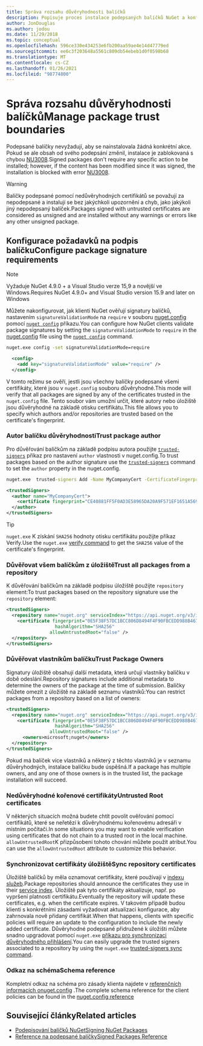 ```yaml
---
title: Správa rozsahu důvěryhodnosti balíčků
description: Popisuje proces instalace podepsaných balíčků NuGet a konfigurace nastavení důvěryhodnosti podpisu balíčku.
author: JonDouglas
ms.author: jodou
ms.date: 11/29/2018
ms.topic: conceptual
ms.openlocfilehash: 596ce330e434253e6fb200aa59ae4e14d47779ed
ms.sourcegitcommit: ee6c3f203648a5561c809db54ebeb1d0f0598b68
ms.translationtype: MT
ms.contentlocale: cs-CZ
ms.lasthandoff: 01/26/2021
ms.locfileid: "98774800"
---
```

# <a name="manage-package-trust-boundaries"></a><span data-ttu-id="56737-103">Správa rozsahu důvěryhodnosti balíčků</span><span class="sxs-lookup"><span data-stu-id="56737-103">Manage package trust boundaries</span></span>

<span data-ttu-id="56737-104">Podepsané balíčky nevyžadují, aby se nainstalovala žádná konkrétní akce. Pokud se ale obsah od svého podepsání změnil, instalace je zablokovaná s chybou [NU3008](../reference/errors-and-warnings/NU3008.md).</span><span class="sxs-lookup"><span data-stu-id="56737-104">Signed packages don't require any specific action to be installed; however, if the content has been modified since it was signed, the installation is blocked with error [NU3008](../reference/errors-and-warnings/NU3008.md).</span></span>

> [!Warning]
> <span data-ttu-id="56737-105">Balíčky podepsané pomocí nedůvěryhodných certifikátů se považují za nepodepsané a instalují se bez jakýchkoli upozornění a chyb, jako jakýkoli jiný nepodepsaný balíček.</span><span class="sxs-lookup"><span data-stu-id="56737-105">Packages signed with untrusted certificates are considered as unsigned and are installed without any warnings or errors like any other unsigned package.</span></span>

## <a name="configure-package-signature-requirements"></a><span data-ttu-id="56737-106">Konfigurace požadavků na podpis balíčku</span><span class="sxs-lookup"><span data-stu-id="56737-106">Configure package signature requirements</span></span>

> [!Note]
> <span data-ttu-id="56737-107">Vyžaduje NuGet 4.9.0 + a Visual Studio verze 15,9 a novější ve Windows.</span><span class="sxs-lookup"><span data-stu-id="56737-107">Requires NuGet 4.9.0+ and Visual Studio version 15.9 and later on Windows</span></span>

<span data-ttu-id="56737-108">Můžete nakonfigurovat, jak klienti NuGet ověřují signatury balíčků, nastavením `signatureValidationMode` na `require` v souboru [nuget.config](../reference/nuget-config-file.md) pomocí [`nuget config`](../reference/cli-reference/cli-ref-config.md) příkazu.</span><span class="sxs-lookup"><span data-stu-id="56737-108">You can configure how NuGet clients validate package signatures by setting the `signatureValidationMode` to `require` in the [nuget.config](../reference/nuget-config-file.md) file using the [`nuget config`](../reference/cli-reference/cli-ref-config.md) command.</span></span>

```cmd
nuget.exe config -set signatureValidationMode=require
```

```xml
  <config>
    <add key="signatureValidationMode" value="require" />
  </config>
```

<span data-ttu-id="56737-109">V tomto režimu se ověří, jestli jsou všechny balíčky podepsané všemi certifikáty, které jsou v `nuget.config` souboru důvěryhodné.</span><span class="sxs-lookup"><span data-stu-id="56737-109">This mode will verify that all packages are signed by any of the certificates trusted in the `nuget.config` file.</span></span> <span data-ttu-id="56737-110">Tento soubor vám umožní určit, které autory nebo úložiště jsou důvěryhodné na základě otisku certifikátu.</span><span class="sxs-lookup"><span data-stu-id="56737-110">This file allows you to specify which authors and/or repositories are trusted based on the certificate's fingerprint.</span></span>

### <a name="trust-package-author"></a><span data-ttu-id="56737-111">Autor balíčku důvěryhodnosti</span><span class="sxs-lookup"><span data-stu-id="56737-111">Trust package author</span></span>

<span data-ttu-id="56737-112">Pro důvěřování balíčkům na základě podpisu autora použijte [`trusted-signers`](../reference/cli-reference/cli-ref-trusted-signers.md) příkaz pro nastavení `author` vlastnosti v nuget.config.</span><span class="sxs-lookup"><span data-stu-id="56737-112">To trust packages based on the author signature use the [`trusted-signers`](../reference/cli-reference/cli-ref-trusted-signers.md) command to set the `author` property in the nuget.config.</span></span>

```cmd
nuget.exe  trusted-signers Add -Name MyCompanyCert -CertificateFingerprint CE40881FF5F0AD3E58965DA20A9F571EF1651A56933748E1BF1C99E537C4E039 -FingerprintAlgorithm SHA256
```

```xml
<trustedSigners>
  <author name="MyCompanyCert">
    <certificate fingerprint="CE40881FF5F0AD3E58965DA20A9F571EF1651A56933748E1BF1C99E537C4E039" hashAlgorithm="SHA256" allowUntrustedRoot="false" />
  </author>
</trustedSigners>
```

>[!TIP]
><span data-ttu-id="56737-113">`nuget.exe` [](../reference/cli-reference/cli-ref-verify.md) K získání `SHA256` hodnoty otisku certifikátu použijte příkaz Verify.</span><span class="sxs-lookup"><span data-stu-id="56737-113">Use the `nuget.exe` [verify command](../reference/cli-reference/cli-ref-verify.md) to get the `SHA256` value of the certificate's fingerprint.</span></span>


### <a name="trust-all-packages-from-a-repository"></a><span data-ttu-id="56737-114">Důvěřovat všem balíčkům z úložiště</span><span class="sxs-lookup"><span data-stu-id="56737-114">Trust all packages from a repository</span></span>

<span data-ttu-id="56737-115">K důvěřování balíčkům na základě podpisu úložiště použijte `repository` element:</span><span class="sxs-lookup"><span data-stu-id="56737-115">To trust packages based on the repository signature use the `repository` element:</span></span>

```xml
<trustedSigners>  
  <repository name="nuget.org" serviceIndex="https://api.nuget.org/v3/index.json">
    <certificate fingerprint="0E5F38F57DC1BCC806D8494F4F90FBCEDD988B4676070...." 
                  hashAlgorithm="SHA256" 
                allowUntrustedRoot="false" />
  </repository>
</trustedSigners>
```

### <a name="trust-package-owners"></a><span data-ttu-id="56737-116">Důvěřovat vlastníkům balíčku</span><span class="sxs-lookup"><span data-stu-id="56737-116">Trust Package Owners</span></span>

<span data-ttu-id="56737-117">Signatury úložiště obsahují další metadata, která určují vlastníky balíčku v době odeslání.</span><span class="sxs-lookup"><span data-stu-id="56737-117">Repository signatures include additional metadata to determine the owners of the package at the time of submission.</span></span> <span data-ttu-id="56737-118">Balíčky můžete omezit z úložiště na základě seznamu vlastníků:</span><span class="sxs-lookup"><span data-stu-id="56737-118">You can restrict packages from a repository based on a list of owners:</span></span>

```xml
<trustedSigners>  
  <repository name="nuget.org" serviceIndex="https://api.nuget.org/v3/index.json">
    <certificate fingerprint="0E5F38F57DC1BCC806D8494F4F90FBCEDD988B4676070...." 
                  hashAlgorithm="SHA256" 
                allowUntrustedRoot="false" />
      <owners>microsoft;nuget</owners>
  </repository>
</trustedSigners>
```

<span data-ttu-id="56737-119">Pokud má balíček více vlastníků a některý z těchto vlastníků je v seznamu důvěryhodných, instalace balíčku bude úspěšná.</span><span class="sxs-lookup"><span data-stu-id="56737-119">If a package has multiple owners, and any one of those owners is in the trusted list, the package installation will succeed.</span></span>

### <a name="untrusted-root-certificates"></a><span data-ttu-id="56737-120">Nedůvěryhodné kořenové certifikáty</span><span class="sxs-lookup"><span data-stu-id="56737-120">Untrusted Root certificates</span></span>

<span data-ttu-id="56737-121">V některých situacích možná budete chtít povolit ověřování pomocí certifikátů, které se neřetězí k důvěryhodnému kořenovému adresáři v místním počítači.</span><span class="sxs-lookup"><span data-stu-id="56737-121">In some situations you may want to enable verification using certificates that do not chain to a trusted root in the local machine.</span></span> <span data-ttu-id="56737-122">`allowUntrustedRoot`K přizpůsobení tohoto chování můžete použít atribut.</span><span class="sxs-lookup"><span data-stu-id="56737-122">You can use the `allowUntrustedRoot` attribute to customize this behavior.</span></span>

### <a name="sync-repository-certificates"></a><span data-ttu-id="56737-123">Synchronizovat certifikáty úložiště</span><span class="sxs-lookup"><span data-stu-id="56737-123">Sync repository certificates</span></span>

<span data-ttu-id="56737-124">Úložiště balíčků by měla oznamovat certifikáty, které používají v [indexu služeb](../api/service-index.md).</span><span class="sxs-lookup"><span data-stu-id="56737-124">Package repositories should announce the certificates they use in their [service index](../api/service-index.md).</span></span> <span data-ttu-id="56737-125">Úložiště pak tyto certifikáty aktualizuje, např. po vypršení platnosti certifikátu.</span><span class="sxs-lookup"><span data-stu-id="56737-125">Eventually the repository will update these certificates, e.g. when the certificate expires.</span></span> <span data-ttu-id="56737-126">V takovém případě budou klienti s konkrétními zásadami vyžadovat aktualizaci konfigurace, aby zahrnovala nově přidaný certifikát.</span><span class="sxs-lookup"><span data-stu-id="56737-126">When that happens, clients with specific policies will require an update to the configuration to include the newly added certificate.</span></span> <span data-ttu-id="56737-127">Důvěryhodné podepsané přidružené k úložišti můžete snadno upgradovat pomocí `nuget.exe` [příkazu pro synchronizaci důvěryhodného přihlášení](../reference/cli-reference/cli-ref-trusted-signers.md#nuget-trusted-signers-sync--name-name).</span><span class="sxs-lookup"><span data-stu-id="56737-127">You can easily upgrade the trusted signers associated to a repository by using the `nuget.exe` [trusted-signers sync command](../reference/cli-reference/cli-ref-trusted-signers.md#nuget-trusted-signers-sync--name-name).</span></span>

### <a name="schema-reference"></a><span data-ttu-id="56737-128">Odkaz na schéma</span><span class="sxs-lookup"><span data-stu-id="56737-128">Schema reference</span></span>

<span data-ttu-id="56737-129">Kompletní odkaz na schéma pro zásady klienta najdete v [referenčních informacích onuget.config](../reference/nuget-config-file.md#trustedsigners-section) .</span><span class="sxs-lookup"><span data-stu-id="56737-129">The complete schema reference for the client policies can be found in the [nuget.config reference](../reference/nuget-config-file.md#trustedsigners-section)</span></span>

## <a name="related-articles"></a><span data-ttu-id="56737-130">Související články</span><span class="sxs-lookup"><span data-stu-id="56737-130">Related articles</span></span>

- [<span data-ttu-id="56737-131">Podepisování balíčků NuGet</span><span class="sxs-lookup"><span data-stu-id="56737-131">Signing NuGet Packages</span></span>](../create-packages/Sign-a-Package.md)
- [<span data-ttu-id="56737-132">Reference na podepsané balíčky</span><span class="sxs-lookup"><span data-stu-id="56737-132">Signed Packages Reference</span></span>](../reference/Signed-Packages-Reference.md)
